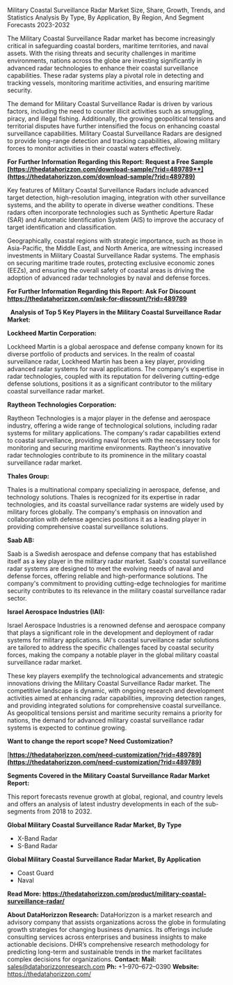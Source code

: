 ﻿Military Coastal Surveillance Radar Market Size, Share, Growth, Trends, and Statistics Analysis By Type, By Application, By Region, And Segment Forecasts 2023-2032

The Military Coastal Surveillance Radar market has become increasingly critical in safeguarding coastal borders, maritime territories, and naval assets. With the rising threats and security challenges in maritime environments, nations across the globe are investing significantly in advanced radar technologies to enhance their coastal surveillance capabilities. These radar systems play a pivotal role in detecting and tracking vessels, monitoring maritime activities, and ensuring maritime security.

The demand for Military Coastal Surveillance Radar is driven by various factors, including the need to counter illicit activities such as smuggling, piracy, and illegal fishing. Additionally, the growing geopolitical tensions and territorial disputes have further intensified the focus on enhancing coastal surveillance capabilities. Military Coastal Surveillance Radars are designed to provide long-range detection and tracking capabilities, allowing military forces to monitor activities in their coastal waters effectively.

**For Further Information Regarding this Report: Request a Free Sample[https://thedatahorizzon.com/download-sample/?rid=489789**](https://thedatahorizzon.com/download-sample/?rid=489789)**

Key features of Military Coastal Surveillance Radars include advanced target detection, high-resolution imaging, integration with other surveillance systems, and the ability to operate in diverse weather conditions. These radars often incorporate technologies such as Synthetic Aperture Radar (SAR) and Automatic Identification System (AIS) to improve the accuracy of target identification and classification.

Geographically, coastal regions with strategic importance, such as those in Asia-Pacific, the Middle East, and North America, are witnessing increased investments in Military Coastal Surveillance Radar systems. The emphasis on securing maritime trade routes, protecting exclusive economic zones (EEZs), and ensuring the overall safety of coastal areas is driving the adoption of advanced radar technologies by naval and defense forces.

**For Further Information Regarding this Report: Ask For Discount <https://thedatahorizzon.com/ask-for-discount/?rid=489789>** 

` `**Analysis of Top 5 Key Players in the Military Coastal Surveillance Radar Market:**

**Lockheed Martin Corporation:**

Lockheed Martin is a global aerospace and defense company known for its diverse portfolio of products and services. In the realm of coastal surveillance radar, Lockheed Martin has been a key player, providing advanced radar systems for naval applications. The company's expertise in radar technologies, coupled with its reputation for delivering cutting-edge defense solutions, positions it as a significant contributor to the military coastal surveillance radar market.

**Raytheon Technologies Corporation:**

Raytheon Technologies is a major player in the defense and aerospace industry, offering a wide range of technological solutions, including radar systems for military applications. The company's radar capabilities extend to coastal surveillance, providing naval forces with the necessary tools for monitoring and securing maritime environments. Raytheon's innovative radar technologies contribute to its prominence in the military coastal surveillance radar market.

**Thales Group:**

Thales is a multinational company specializing in aerospace, defense, and technology solutions. Thales is recognized for its expertise in radar technologies, and its coastal surveillance radar systems are widely used by military forces globally. The company's emphasis on innovation and collaboration with defense agencies positions it as a leading player in providing comprehensive coastal surveillance solutions.

**Saab AB:**

Saab is a Swedish aerospace and defense company that has established itself as a key player in the military radar market. Saab's coastal surveillance radar systems are designed to meet the evolving needs of naval and defense forces, offering reliable and high-performance solutions. The company's commitment to providing cutting-edge technologies for maritime security contributes to its relevance in the military coastal surveillance radar sector.

**Israel Aerospace Industries (IAI):**

Israel Aerospace Industries is a renowned defense and aerospace company that plays a significant role in the development and deployment of radar systems for military applications. IAI's coastal surveillance radar solutions are tailored to address the specific challenges faced by coastal security forces, making the company a notable player in the global military coastal surveillance radar market.

These key players exemplify the technological advancements and strategic innovations driving the Military Coastal Surveillance Radar market. The competitive landscape is dynamic, with ongoing research and development activities aimed at enhancing radar capabilities, improving detection ranges, and providing integrated solutions for comprehensive coastal surveillance. As geopolitical tensions persist and maritime security remains a priority for nations, the demand for advanced military coastal surveillance radar systems is expected to continue growing.

**Want to change the report scope? Need Customization?**

[**https://thedatahorizzon.com/need-customization/?rid=489789](https://thedatahorizzon.com/need-customization/?rid=489789)** 

**Segments Covered in the Military Coastal Surveillance Radar Market Report:**

This report forecasts revenue growth at global, regional, and country levels and offers an analysis of latest industry developments in each of the sub-segments from 2018 to 2032.

**Global Military Coastal Surveillance Radar Market, By Type**

- X-Band Radar
- S-Band Radar

**Global Military Coastal Surveillance Radar Market, By Application**

- Coast Guard
- Naval

**Read More: <https://thedatahorizzon.com/product/military-coastal-surveillance-radar/>** 

**About DataHorizzon Research:**DataHorizzon is a market research and advisory company that assists organizations across the globe in formulating growth strategies for changing business dynamics. Its offerings include consulting services across enterprises and business insights to make actionable decisions. DHR’s comprehensive research methodology for predicting long-term and sustainable trends in the market facilitates complex decisions for organizations.**Contact:Mail:** <sales@datahorizzonresearch.com> **Ph:** +1–970–672–0390**Website:** <https://thedatahorizzon.com/> 

